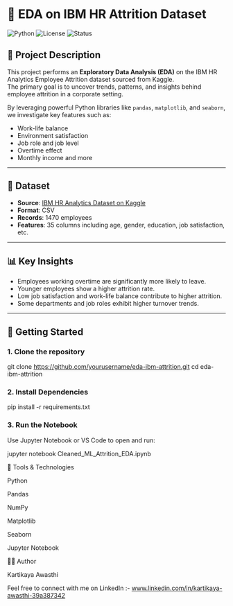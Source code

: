 # 🧠 EDA on IBM HR Attrition Dataset

![Python](https://img.shields.io/badge/Python-3.8%2B-blue)
![License](https://img.shields.io/badge/License-MIT-green)
![Status](https://img.shields.io/badge/Project-Completed-brightgreen)

## 📌 Project Description

This project performs an **Exploratory Data Analysis (EDA)** on the IBM HR Analytics Employee Attrition dataset sourced from Kaggle.  
The primary goal is to uncover trends, patterns, and insights behind employee attrition in a corporate setting.

By leveraging powerful Python libraries like `pandas`, `matplotlib`, and `seaborn`, we investigate key features such as:
- Work-life balance
- Environment satisfaction
- Job role and job level
- Overtime effect
- Monthly income and more

---

## 📁 Dataset

- **Source**: [IBM HR Analytics Dataset on Kaggle](https://www.kaggle.com/pavansubhasht/ibm-hr-analytics-attrition-dataset)
- **Format**: CSV
- **Records**: 1470 employees
- **Features**: 35 columns including age, gender, education, job satisfaction, etc.

---

## 📊 Key Insights

- Employees working overtime are significantly more likely to leave.
- Younger employees show a higher attrition rate.
- Low job satisfaction and work-life balance contribute to higher attrition.
- Some departments and job roles exhibit higher turnover trends.

---

## 🚀 Getting Started

### 1. Clone the repository

git clone https://github.com/yourusername/eda-ibm-attrition.git
cd eda-ibm-attrition

### 2. Install Dependencies

pip install -r requirements.txt

### 3. Run the Notebook

Use Jupyter Notebook or VS Code to open and run:

jupyter notebook Cleaned_ML_Attrition_EDA.ipynb

📌 Tools & Technologies

Python

Pandas

NumPy

Matplotlib

Seaborn

Jupyter Notebook

👨‍💻 Author

Kartikaya Awasthi

Feel free to connect with me on LinkedIn :- www.linkedin.com/in/kartikaya-awasthi-39a387342
